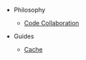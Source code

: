 - Philosophy
	- [Code Collaboration](./philosophy/code-collaboration.md)

- Guides
	- [Cache](./guides/Cache.md)